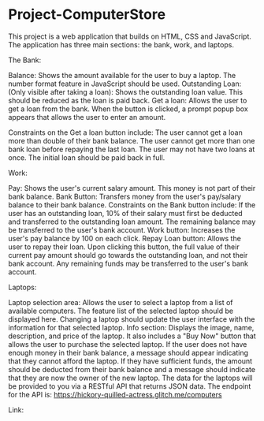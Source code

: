 # Project-ComputerStore
This project is a web application that builds on HTML, CSS and JavaScript. 
The application has three main sections: the bank, work, and laptops.

The Bank:

Balance: Shows the amount available for the user to buy a laptop. The number format feature in JavaScript should be used.
Outstanding Loan: (Only visible after taking a loan): Shows the outstanding loan value. This should be reduced as the loan is paid back.
Get a loan: Allows the user to get a loan from the bank. When the button is clicked, a prompt popup box appears that allows the user to enter an amount. 

Constraints on the Get a loan button include:
The user cannot get a loan more than double of their bank balance.
The user cannot get more than one bank loan before repaying the last loan.
The user may not have two loans at once. The initial loan should be paid back in full.

Work:

Pay: Shows the user's current salary amount. This money is not part of their bank balance.
Bank Button: Transfers money from the user's pay/salary balance to their bank balance. 
Constraints on the Bank button include:
If the user has an outstanding loan, 10% of their salary must first be deducted and transferred to the outstanding loan amount.
The remaining balance may be transferred to the user's bank account.
Work button: Increases the user's pay balance by 100 on each click.
Repay Loan button: Allows the user to repay their loan. Upon clicking this button, the full value of their current pay amount 
should go towards the outstanding loan, and not their bank account. Any remaining funds may be transferred to the user's bank account.

Laptops:

Laptop selection area: Allows the user to select a laptop from a list of available computers. 
The feature list of the selected laptop should be displayed here. Changing a laptop should update the user 
interface with the information for that selected laptop.
Info section: Displays the image, name, description, and price of the laptop. 
It also includes a "Buy Now" button that allows the user to purchase the selected laptop. 
If the user does not have enough money in their bank balance, a message should appear indicating that
they cannot afford the laptop. If they have sufficient funds, the amount should be deducted from their 
bank balance and a message should indicate that they are now the owner of the new laptop.
The data for the laptops will be provided to you via a RESTful API that returns JSON data. 
The endpoint for the API is: https://hickory-quilled-actress.glitch.me/computers

Link:
